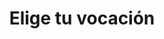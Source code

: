---
title: ["", "Elige tu vocación"]
headerText: ["Elige el tema que más te interese", "Te llevaremos a la sociedad correcta"]
# headerText: ["Pick the topic that interests you the most", "We'll take you to the right society"]
firstLayerTopics: [
    {icon: 'ph:factory', name: "Industrial", desc: "Tecnologías industriales que mejoran a los sistemas automatizados", href: 'ias'},
    {icon: 'ph:heartbeat', name: "Biomedicina", desc: "Desarrollo de soluciones tecnológicas para la industria médica", href: 'embs'},
    {icon: 'ph:robot', name: "Robótica", desc: "Creación de robots y sistemas automatizados", href: 'ras'},
    {icon: 'ph:wifi-high', name: "IoT", desc: "Domótica y sistemas monitoreados por Wi-Fi", href: 'comunidad_iot'},
]
loadingText: Cargando
letMeInText: ['¿Ya tienes un capítulo en mente? Entonces', 'selecciónalo']
layout: '../../../../layouts/Discover.astro'
---
